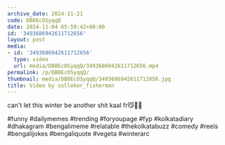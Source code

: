 ```yaml
---
archive_date: 2024-11-21
code: DB8EcOSyqqQ
date: 2024-11-04 05:59:42+00:00
id: '3493686942611712656'
layout: post
media:
- id: '3493686942611712656'
  type: video
  url: media/DB8EcOSyqqQ/3493686942611712656.mp4
permalink: /p/DB8EcOSyqqQ/
thumbnail: media/DB8EcOSyqqQ/3493686942611712656.jpg
title: Video by solleker_fisherman
---
```


can't let this winter be another shit kaal fr😼👍🏼  
  
#funny #dailymemes #trending #foryoupage #fyp  #kolkatadiary #dhakagram #bengalimeme #relatable #thekolkatabuzz #comedy #reels #bengalijokes #bengaliquote  #vegeta #winterarc